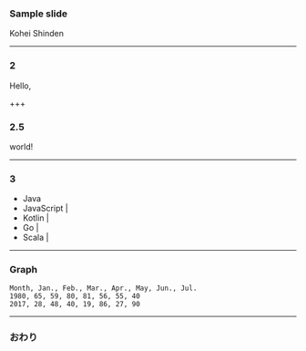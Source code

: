 ### Sample slide


Kohei Shinden


---


### 2


Hello,


+++


### 2.5


world!


---


### 3


- Java
- JavaScript |
- Kotlin |
- Go |
- Scala |


---


### Graph


<canvas data-chart="radar">


    Month, Jan., Feb., Mar., Apr., May, Jun., Jul.
    1980, 65, 59, 80, 81, 56, 55, 40
    2017, 28, 48, 40, 19, 86, 27, 90


</canvas>


---


### おわり

